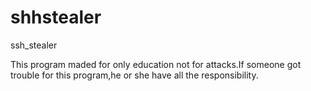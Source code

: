 # shhstealer
ssh_stealer

This program maded for only education not for attacks.If someone got trouble for this program,he or she have all the responsibility.

